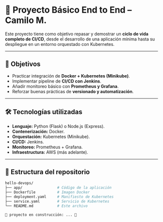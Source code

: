 # 🚀 Proyecto Básico End to End – Camilo M.

Este proyecto tiene como objetivo repasar y demostrar un **ciclo de vida completo de CI/CD**, desde el desarrollo de una aplicación mínima hasta su despliegue en un entorno orquestado con Kubernetes.  

---

## 🎯 Objetivos
- Practicar integración de **Docker + Kubernetes (Minikube)**.  
- Implementar pipeline de **CI/CD con Jenkins**.  
- Añadir monitoreo básico con **Prometheus y Grafana**.  
- Reforzar buenas prácticas de **versionado y automatización**.  

---

## 🛠️ Tecnologías utilizadas
- **Lenguaje:** Python (Flask) o Node.js (Express).  
- **Contenerización:** Docker.  
- **Orquestación:** Kubernetes (Minikube).  
- **CI/CD:** Jenkins.  
- **Monitoreo:** Prometheus + Grafana.  
- **Infraestructura:** AWS (más adelante).  

---

## 📂 Estructura del repositorio
```bash
hello-devops/
├── app/                # Código de la aplicación
├── Dockerfile          # Imagen Docker
├── deployment.yaml     # Manifiesto de Kubernetes
├── service.yaml        # Servicio de Kubernetes
└── README.md           # Este archivo

🚧 proyecto en construcción: ... 🚧